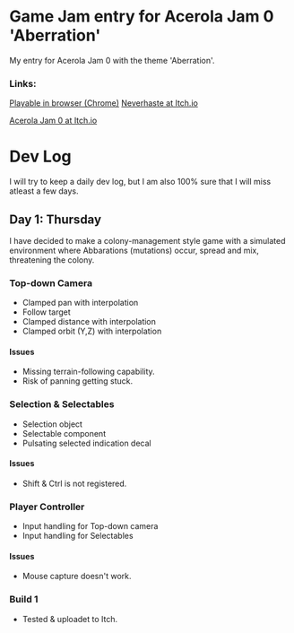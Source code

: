 # Game Jam entry for Acerola Jam 0 'Aberration'
My entry for Acerola Jam 0 with the theme 'Aberration'.

### Links:
[Playable in browser (Chrome)](https://neverhaste.itch.io/aberration)
[Neverhaste at Itch.io](https://neverhaste.itch.io/)

[Acerola Jam 0 at Itch.io](https://itch.io/jam/acerola-jam-0)

# Dev Log
I will try to keep a daily dev log, but I am also 100% sure that I will miss atleast a few days.

## Day 1: Thursday
I have decided to make a colony-management style game with a simulated environment where Abbarations (mutations) occur, spread and mix, threatening the colony.

### Top-down Camera
- Clamped pan with interpolation
- Follow target
- Clamped distance with interpolation
- Clamped orbit (Y,Z) with interpolation

#### Issues
- Missing terrain-following capability.
- Risk of panning getting stuck.

### Selection & Selectables
- Selection object
- Selectable component
- Pulsating selected indication decal

#### Issues
- Shift & Ctrl is not registered.

### Player Controller
- Input handling for Top-down camera
- Input handling for Selectables

#### Issues
- Mouse capture doesn't work.

### Build 1
- Tested & uploadet to Itch.
